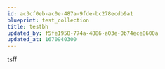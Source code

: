```yaml
---
id: ac3cf0eb-ac0e-487a-9fde-bc278ecdb9a1
blueprint: test_collection
title: testbh
updated_by: f5fe1958-774a-4886-a03e-0b74ece8600a
updated_at: 1670940300
---
```

tsff